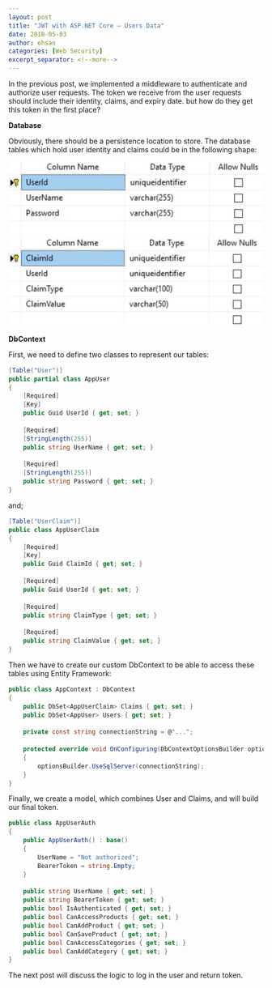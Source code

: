 ```yaml
---
layout: post
title: "JWT with ASP.NET Core – Users Data"
date: 2018-05-03
author: ehsan
categories: [Web Security]
excerpt_separator: <!--more-->
---
```


In the previous post, we implemented a middleware to authenticate and authorize user requests.
The token we receive from the user requests should include their identity, claims, and expiry date. but how do they get this token in the first place?
<!--more-->
**Database**

Obviously, there should be a persistence location to store. The database tables which hold user identity and claims could be in the following shape:


<img src="/images/UserTable.jpg" alt="User table" />

<img src="/images/UserClaimTable.jpg" alt="UserClaim table" />


**DbContext**

First, we need to define two classes to represent our tables:

```csharp
[Table("User")]
public partial class AppUser
{
    [Required]
    [Key]
    public Guid UserId { get; set; }

    [Required]
    [StringLength(255)]
    public string UserName { get; set; }

    [Required]
    [StringLength(255)]
    public string Password { get; set; }
}
```
and;

```csharp
[Table("UserClaim")]
public class AppUserClaim
{
    [Required]
    [Key]
    public Guid ClaimId { get; set; }

    [Required]
    public Guid UserId { get; set; }

    [Required]
    public string ClaimType { get; set; }

    [Required]
    public string ClaimValue { get; set; }
}
```

Then we have to create our custom DbContext to be able to access these tables using Entity Framework:

```csharp
public class AppContext : DbContext
{
    public DbSet<AppUserClaim> Claims { get; set; }
    public DbSet<AppUser> Users { get; set; }

    private const string connectionString = @"...";

    protected override void OnConfiguring(DbContextOptionsBuilder optionsBuilder)
    {
        optionsBuilder.UseSqlServer(connectionString);
    }
}
```

Finally, we create a model, which combines User and Claims, and will build our final token.

```csharp
public class AppUserAuth
{
    public AppUserAuth() : base()
    {
        UserName = "Not authorized";
        BearerToken = string.Empty;
    }

    public string UserName { get; set; }
    public string BearerToken { get; set; }
    public bool IsAuthenticated { get; set; }
    public bool CanAccessProducts { get; set; }
    public bool CanAddProduct { get; set; }
    public bool CanSaveProduct { get; set; }
    public bool CanAccessCategories { get; set; }
    public bool CanAddCategory { get; set; }
}
```

The next post will discuss the logic to log in the user and return token.
